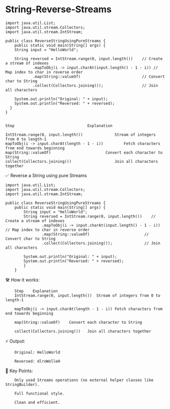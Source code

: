 # String-Reverse-Streams

	import java.util.List;
	import java.util.stream.Collectors;
	import java.util.stream.IntStream;

	public class ReverseStringUsingPureStreams {
    	public static void main(String[] args) {
        String input = "HelloWorld";

        String reversed = IntStream.range(0, input.length())    // Create a stream of indexes
                .mapToObj(i -> input.charAt(input.length() - 1 - i)) // Map index to char in reverse order
                .map(String::valueOf)                           // Convert char to String
                .collect(Collectors.joining());                 // Join all characters

        System.out.println("Original: " + input);
        System.out.println("Reversed: " + reversed);
  	  }
	}


	Step								Explanation

	IntStream.range(0, input.length())				Stream of integers from 0 to length-1
	mapToObj(i -> input.charAt(length - 1 - i))			Fetch characters from end towards beginning
	map(String::valueOf)						Convert each character to String
	collect(Collectors.joining())					Join all characters together


✅ Reverse a String using pure Streams

	import java.util.List;
	import java.util.stream.Collectors;
	import java.util.stream.IntStream;

	public class ReverseStringUsingPureStreams {
	    public static void main(String[] args) {
			String input = "HelloWorld";
			String reversed = IntStream.range(0, input.length())    // Create a stream of indexes
					.mapToObj(i -> input.charAt(input.length() - 1 - i)) // Map index to char in reverse order
					.map(String::valueOf)                        // Convert char to String
					.collect(Collectors.joining());              // Join all characters

			System.out.println("Original: " + input);
			System.out.println("Reversed: " + reversed);
			}
		}
		
🛠️ How it works:

		Step	Explanation
		IntStream.range(0, input.length())	Stream of integers from 0 to length-1
  
		mapToObj(i -> input.charAt(length - 1 - i))	Fetch characters from end towards beginning
  
		map(String::valueOf)	Convert each character to String
  
		collect(Collectors.joining())	Join all characters together
		
⚡ Output:

		Original: HelloWorld
  
		Reversed: dlroWolleH

🎯 Key Points:

		Only used Streams operations (no external helper classes like StringBuilder).

		Full functional style.

		Clean and efficient.








